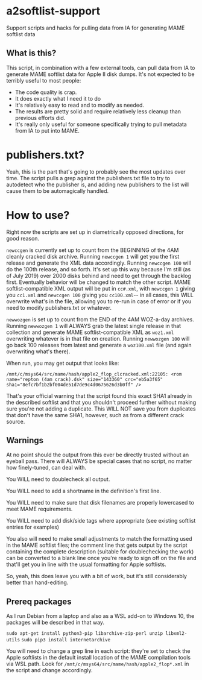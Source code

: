 # a2softlist-support
 Support scripts and hacks for pulling data from IA for generating MAME softlist data

## What is this?
 This script, in combination with a few external tools, can pull data from IA to generate MAME softlist data for Apple II disk dumps. It's not expected to be terribly useful to most people:

 * The code quality is crap.
 * It does exactly what I need it to do
 * It's relatively easy to read and to modify as needed.
 * The results are pretty solid and require relatively less cleanup than previous efforts did.
 * It's really only useful for someone specifically trying to pull metadata from IA to put into MAME.

# publishers.txt?
 Yeah, this is the part that's going to probably see the most updates over time. The script pulls a grep against the publishers.txt file to try to autodetect who the publisher is, and adding new publishers to the list will cause them to be automagically handled.

# How to use?
 Right now the scripts are set up in diametrically opposed directions, for good reason.

 `newccgen` is currently set up to count from the BEGINNING of the 4AM cleanly cracked disk archive. Running `newccgen 1` will get you the first release and generate the XML data accordingly. Running `newccgen 100` will do the 100th release, and so forth. It's set up this way because I'm still (as of July 2019) over 2000 disks behind and need to get through the backlog first. Eventually behavior will be changed to match the other script. MAME softlist-compatible XML output will be put in `cc#.xml`, with `newccgen 1` giving you `cc1.xml` and `newccgen 100` giving you `cc100.xml`-- in all cases, this WILL overwrite what's in the file, allowing you to re-run in case of error or if you need to modify publishers.txt or whatever.

 `newwozgen` is set up to count from the END of the 4AM WOZ-a-day archives. Running `newwozgen 1` will ALWAYS grab the latest single release in that collection and generate MAME softlist-compatible XML as `woz1.xml` overwriting whatever is in that file on creation. Running `newwozgen 100` will go back 100 releases from latest and generate a `woz100.xml` file (and again overwriting what's there).

 When run, you may get output that looks like:

 `/mnt/c/msys64/src/mame/hash/apple2_flop_clcracked.xml:22105: <rom name="repton (4am crack).dsk" size="143360" crc="eb5a3f65" sha1="8efc7bf1b2bf004de51d7de9c4d0675626d3b0ff" />`

 That's your official warning that the script found this exact SHA1 already in the described softlist and that you shouldn't proceed further without making sure you're not adding a duplicate. This WILL NOT save you from duplicates that don't have the same SHA1, however, such as from a different crack source.

## Warnings

 At no point should the output from this ever be directly trusted without an eyeball pass. There will ALWAYS be special cases that no script, no matter how finely-tuned, can deal with.

 You WILL need to doublecheck all output.

 You WILL need to add a shortname in the definition's first line.

 You WILL need to make sure that disk filenames are properly lowercased to meet MAME requirements.

 You WILL need to add disk/side tags where appropriate (see existing softlist entries for examples)

 You also will need to make small adjustments to match the formatting used in the MAME softlist files; the comment line that gets output by the script containing the complete description (suitable for doublechecking the work) can be converted to a blank line once you're ready to sign off on the file and that'll get you in line with the usual formatting for Apple softlists.

 So, yeah, this does leave you with a bit of work, but it's still considerably better than hand-editing.

## Prereq packages
 As I run Debian from a laptop and also as a WSL add-on to Windows 10, the packages will be described in that way.

`sudo apt-get install python3-pip libarchive-zip-perl unzip libxml2-utils`
`sudo pip3 install internetarchive`

You will need to change a grep line in each script: they're set to check the Apple softlists in the default install location of the MAME compilation tools via WSL path. Look for `/mnt/c/msys64/src/mame/hash/apple2_flop*.xml` in the script and change accordingly.
